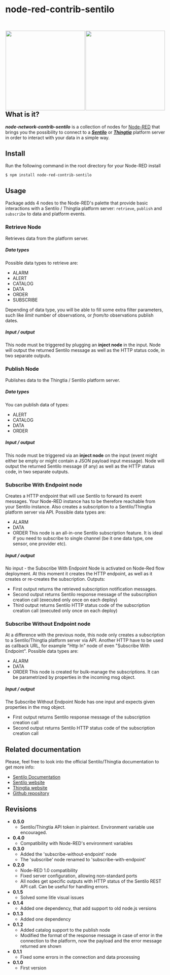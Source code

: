 node-red-contrib-sentilo
========================

<div style="width: 100%; margin: 50px 0px 250px 0px; border: 0px;">
	<div style="width: 50%; float: left; text-align: center; v-align: top; border: 0px;">
		<a href="https://www.sentilo.io" target="_blank" title="www.sentilo.io" alt="https://www.sentilo.io" style="border: 0px;">
			<img src="https://www.sentilo.io/wordpress/wp-content/uploads/2013/11/ori_SENTILO_sol_negre.png" width="250px">
		</a>
	</div>
	<div style="width: 50%; float: left; text-align: center; v-align: top; border: 0px;">
		<a href="https://www.thingtia.cloud" target="_blank" title="http://www.thingtia.cloud" alt="https://www.thingtia.cloud" style="border: 0px;">
			<img src="https://www.thingtia.cloud/wp-content/uploads/2016/11/Logo-Thingtia-grande.png" width="250px">
		</a>
	</div>
</div>

## What is it?

***node-network-contrib-sentilo*** is a collection of nodes for [Node-RED](http://nodered.org) that brings you the possibility to connect to a [***Sentilo***](http://www.sentilo.io) or [***Thingtia***](http://www.thingtia.cloud) platform server in order to interact with your data in a simple way.


## Install
Run the following command in the root directory for your Node-RED install

    $ npm install node-red-contrib-sentilo

## Usage
Package adds 4 nodes to the Node-RED's palette that provide basic interactions with a Sentilo / Thingtia platform server: ``retrieve``, ``publish`` and ``subscribe`` to data and platform events.

### Retrieve Node
Retrieves data from the platform server. 
##### Data types
Possible data types to retrieve are: 
* ALARM
* ALERT
* CATALOG
* DATA
* ORDER
* SUBSCRIBE

Depending of data type, you will be able to fill some extra filter parameters, such like *limit* number of observations, or *from/to* observations publish dates.

##### Input / output
This node must be triggered by plugging an **inject node** in the input. Node will output the returned Sentilo message as well as the HTTP status code, in two separate outputs.

### Publish Node
Publishes data to the Thingtia / Sentilo platform server.
##### Data types
You can publish data of types: 
* ALERT
* CATALOG
* DATA
* ORDER

##### Input / output
This node must be triggered via an **inject node** on the input (event might either be empty or might contain a JSON payload input message).
Node will output the returned Sentilo message (if any) as well as the HTTP status code, in two separate outputs.

### Subscribe With Endpoint node
Creates a HTTP endpoint that will use Sentilo to forward its event messages.
Your Node-RED instance has to be therefore reachable from your Sentilo instance. 
Also creates a subscription to a Sentilo/Thingtia platform server via API.
Possible data types are:
* ALARM
* DATA
* ORDER
This node is an all-in-one Sentilo subscription feature. It is ideal if you need to subscribe to single channel (be it one data type, one sensor, one provider etc).    


##### Input / output
No input - the Subscribe With Endpoint Node is activated on Node-Red flow deployment. At this moment it creates the HTTP endpoint, 
as well as it creates or re-creates the subscription. Outputs:
* First output returns the retrieved subscription notification messages.
* Second output returns Sentilo response message of the subscription creation call (executed only once on each deploy)
* Third output returns Sentilo HTTP status code of the subscription creation call (executed only once on each deploy)


### Subscribe Without Endpoint node
At a difference with the previous node, this node only creates a subscription to a Sentilo/Thingtia platform server via API.
Another HTTP have to be used as callback URL, for example "Http In" node of even "Subscribe With Endpoint".
Possible data types are:
* ALARM
* DATA
* ORDER
This node is created for bulk-manage the subscriptions. It can be parametrized by properties in the incoming msg object. 


##### Input / output
The Subscribe Without Endpoint Node has one input and expects given properties in the msg object. 
* First output returns Sentilo response message of the subscription creation call
* Second output returns Sentilo HTTP status code of the subscription creation call


## Related documentation

Please, feel free to look into the official Sentilo/Thingtia documentation to get more info:
* [Sentilo Documentation](https://sentilo.readthedocs.io/en/latest/)
* [Sentilo website](https://www.sentilo.io)
* [Thingtia website](https://www.thingtia.cloud)
* [Github repository](https://github.com/sentilo/node-red-contrib-sentilo)

## Revisions

* **0.5.0**
  * Sentilo/Thingtia API token in plaintext. Environment variable use encouraged. 
* **0.4.0**
  * Compatibility with Node-RED's environment variables
* **0.3.0**
  * Added the 'subscribe-without-endpoint' node
  * The 'subscribe' node renamed to 'subscribe-with-endpoint'
* **0.2.0**
  * Node-RED 1.0 compatibility
  * Fixed server configuration, allowing non-standard ports
  * All nodes get specific outputs with HTTP status of the Sentilo REST API call. Can be useful for handling errors.
* **0.1.5**
  * Solved some litle visual issues
* **0.1.4**
  * Added one dependency, that add support to old node.js versions
* **0.1.3**
  * Added one dependency
* **0.1.2**
  * Added catalog support to the publish node 
  * Modified the format of the response message in case of error in the connection to the platform, now the payload and the error message returned are shown 
* **0.1.1**
  * Fixed some errors in the connection and data processing
* **0.1.0**
  * First version